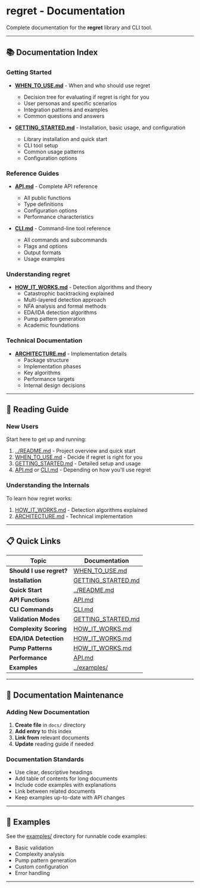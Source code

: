 # regret - Documentation

Complete documentation for the **regret** library and CLI tool.

---

## 📚 Documentation Index

### Getting Started

- **[WHEN_TO_USE.md](WHEN_TO_USE.md)** - When and who should use regret
  - Decision tree for evaluating if regret is right for you
  - User personas and specific scenarios
  - Integration patterns and examples
  - Common questions and answers

- **[GETTING_STARTED.md](GETTING_STARTED.md)** - Installation, basic usage, and configuration
  - Library installation and quick start
  - CLI tool setup
  - Common usage patterns
  - Configuration options

### Reference Guides

- **[API.md](API.md)** - Complete API reference
  - All public functions
  - Type definitions
  - Configuration options
  - Performance characteristics

- **[CLI.md](CLI.md)** - Command-line tool reference
  - All commands and subcommands
  - Flags and options
  - Output formats
  - Usage examples

### Understanding regret

- **[HOW_IT_WORKS.md](HOW_IT_WORKS.md)** - Detection algorithms and theory
  - Catastrophic backtracking explained
  - Multi-layered detection approach
  - NFA analysis and formal methods
  - EDA/IDA detection algorithms
  - Pump pattern generation
  - Academic foundations

### Technical Documentation

- **[ARCHITECTURE.md](ARCHITECTURE.md)** - Implementation details
  - Package structure
  - Implementation phases
  - Key algorithms
  - Performance targets
  - Internal design decisions


---

## 📖 Reading Guide

### New Users

Start here to get up and running:

1. [../README.md](../README.md) - Project overview and quick start
2. [WHEN_TO_USE.md](WHEN_TO_USE.md) - Decide if regret is right for you
3. [GETTING_STARTED.md](GETTING_STARTED.md) - Detailed setup and usage
4. [API.md](API.md) or [CLI.md](CLI.md) - Depending on how you'll use regret

### Understanding the Internals

To learn how regret works:

1. [HOW_IT_WORKS.md](HOW_IT_WORKS.md) - Detection algorithms explained
2. [ARCHITECTURE.md](ARCHITECTURE.md) - Technical implementation

---

## 📋 Quick Links

| Topic | Documentation |
|-------|--------------|
| **Should I use regret?** | [WHEN_TO_USE.md](WHEN_TO_USE.md) |
| **Installation** | [GETTING_STARTED.md](GETTING_STARTED.md#installation) |
| **Quick Start** | [../README.md](../README.md#quick-start) |
| **API Functions** | [API.md](API.md#core-functions) |
| **CLI Commands** | [CLI.md](CLI.md#commands) |
| **Validation Modes** | [GETTING_STARTED.md](GETTING_STARTED.md#configuration) |
| **Complexity Scoring** | [HOW_IT_WORKS.md](HOW_IT_WORKS.md#complexity-scoring) |
| **EDA/IDA Detection** | [HOW_IT_WORKS.md](HOW_IT_WORKS.md#layer-2-nfa-analysis) |
| **Pump Patterns** | [HOW_IT_WORKS.md](HOW_IT_WORKS.md#layer-3-adversarial-testing) |
| **Performance** | [API.md](API.md#performance-characteristics) |
| **Examples** | [../examples/](../examples/) |

---

## 🔄 Documentation Maintenance

### Adding New Documentation

1. **Create file** in `docs/` directory
2. **Add entry** to this index
3. **Link from** relevant documents
4. **Update** reading guide if needed

### Documentation Standards

- Use clear, descriptive headings
- Add table of contents for long documents
- Include code examples with explanations
- Link between related documents
- Keep examples up-to-date with API changes

---

## 📝 Examples

See the [examples/](../examples/) directory for runnable code examples:

- Basic validation
- Complexity analysis
- Pump pattern generation
- Custom configuration
- Error handling

---
